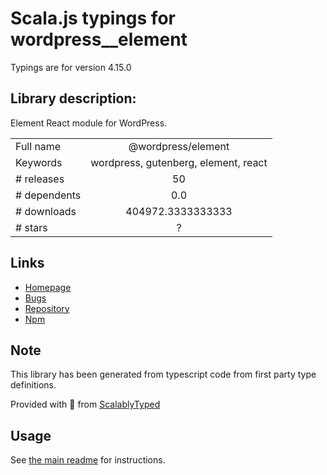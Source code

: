 
# Scala.js typings for wordpress__element

Typings are for version 4.15.0

## Library description:
Element React module for WordPress.

|                    |                 |
| ------------------ | :-------------: |
| Full name          | @wordpress/element |
| Keywords           | wordpress, gutenberg, element, react |
| # releases         | 50 |
| # dependents       | 0.0 |
| # downloads        | 404972.3333333333 |
| # stars            | ? |

## Links
- [Homepage](https://github.com/WordPress/gutenberg/tree/HEAD/packages/element/README.md)
- [Bugs](https://github.com/WordPress/gutenberg/issues)
- [Repository](https://github.com/WordPress/gutenberg)
- [Npm](https://www.npmjs.com/package/%40wordpress%2Felement)
    


## Note
This library has been generated from typescript code from first party type definitions.

Provided with :purple_heart: from [ScalablyTyped](https://github.com/oyvindberg/ScalablyTyped)

## Usage
See [the main readme](../../readme.md) for instructions.


